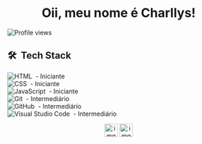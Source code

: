 <h1 align="center">Oii, meu nome é Charllys! </h1>
<p align="left"> <img src="https://komarev.com/ghpvc/?username=Charllys-Brauwol&color=red" alt="Profile views" /> 


## 🛠 &nbsp;Tech Stack
![HTML](https://img.shields.io/badge/-HTML-05122A?style=flat&logo=HTML5)&nbsp; - Iniciante<br>
![CSS](https://img.shields.io/badge/-CSS-05122A?style=flat&logo=CSS3&logoColor=1572B6)&nbsp; - Iniciante<br>
![JavaScript](https://img.shields.io/badge/-JavaScript-05122A?style=flat&logo=javascript)&nbsp; - Iniciante<br>
![Git](https://img.shields.io/badge/-Git-05122A?style=flat&logo=git)&nbsp; - Intermediário<br>
![GitHub](https://img.shields.io/badge/-GitHub-05122A?style=flat&logo=github)&nbsp; - Intermediário<br>
![Visual Studio Code](https://img.shields.io/badge/-VS%20Code-05122A?style=flat&logo=visual-studio-code&logoColor=007ACC)&nbsp; - Intermediário<br>

<p align="center">
<a href="https://www.instagram.com/charllys.brauwol/" target="blank"><img align="center" src="https://cdn.jsdelivr.net/npm/simple-icons@3.0.1/icons/instagram.svg" alt="img" height="30" width="30" /></a>
<a href="https://www.facebook.com/CharllysbrauwolHaha/" target="blank"><img align="center" src="https://cdn.jsdelivr.net/npm/simple-icons@3.0.1/icons/facebook.svg" alt="img" height="30" width="30" /></a>

</p>
